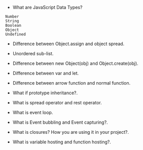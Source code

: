 * What are JavaScript Data Types?
```
Number
String
Boolean
Object
Undefined
```

* Difference between Object.assign and object spread.
* Unordered sub-list. 
* Difference between new Object(obj) and Object.create(obj).
* Difference between var and let.
* Difference between arrow function and normal function.

* What if prototype inheritance?.
* What is spread operator and rest operator.
* What is event loop.
* What is Event bubbling and Event capturing?.
* What is closures? How you are using it in your project?.

* What is variable hosting and function hosting?.